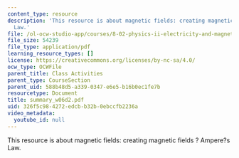 ```yaml
---
content_type: resource
description: 'This resource is about magnetic fields: creating magnetic fields ? Ampere?s
  Law.'
file: /ol-ocw-studio-app/courses/8-02-physics-ii-electricity-and-magnetism-spring-2007/326f5c984272edcbb32b0ebccfb2236a_summary_w06d2.pdf
file_size: 54239
file_type: application/pdf
learning_resource_types: []
license: https://creativecommons.org/licenses/by-nc-sa/4.0/
ocw_type: OCWFile
parent_title: Class Activities
parent_type: CourseSection
parent_uid: 588b48d5-a339-0347-e6e5-b16b0ec1fe7b
resourcetype: Document
title: summary_w06d2.pdf
uid: 326f5c98-4272-edcb-b32b-0ebccfb2236a
video_metadata:
  youtube_id: null
---
```

This resource is about magnetic fields: creating magnetic fields ? Ampere?s Law.